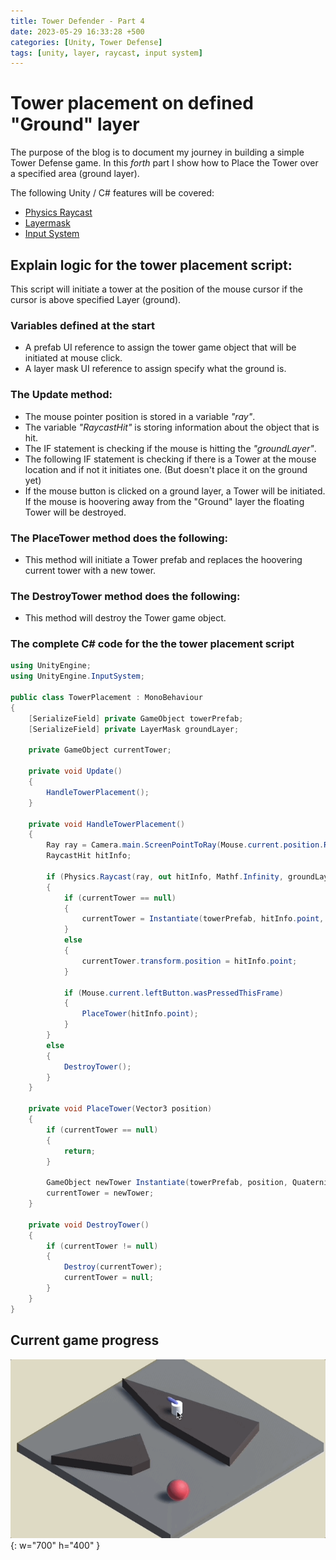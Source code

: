 ```yaml
---
title: Tower Defender - Part 4
date: 2023-05-29 16:33:28 +500
categories: [Unity, Tower Defense]
tags: [unity, layer, raycast, input system]
---
```


# Tower placement on defined "Ground" layer

The purpose of the blog is to document my journey in building a simple Tower Defense game.
In this _forth_ part I show how to Place the Tower over a specified area (ground layer).

The following Unity / C# features will be covered:

- [Physics Raycast](https://docs.unity3d.com/2023.2/Documentation/ScriptReference/Physics.Raycast.html)
- [Layermask](https://docs.unity3d.com/2023.2/Documentation/Manual/layermask-set.html)
- [Input System](https://docs.unity3d.com/Packages/com.unity.inputsystem@1.6/manual/index.html)

## Explain logic for the tower placement script:

This script will initiate a tower at the position of the mouse cursor if the cursor is above specified Layer (ground).

### Variables defined at the start

- A prefab UI reference to assign the tower game object that will be initiated at mouse click.
- A layer mask UI reference to assign specify what the ground is.

### The Update method:

- The mouse pointer position is stored in a variable _"ray"_.
- The variable _"RaycastHit"_ is storing information about the object that is hit.
- The IF statement is checking if the mouse is hitting the _"groundLayer"_.
- The following IF statement is checking if there is a Tower at the mouse location and if not it initiates one. (But doesn't place it on the ground yet)
- If the mouse button is clicked on a ground layer, a Tower will be initiated.
  If the mouse is hoovering away from the "Ground" layer the floating Tower will be destroyed.

### The PlaceTower method does the following:

- This method will initiate a Tower prefab and replaces the hoovering current tower with a new tower.

### The DestroyTower method does the following:

- This method will destroy the Tower game object.

### The complete C# code for the the tower placement script

```c#
using UnityEngine;
using UnityEngine.InputSystem;

public class TowerPlacement : MonoBehaviour
{
    [SerializeField] private GameObject towerPrefab;
    [SerializeField] private LayerMask groundLayer;

    private GameObject currentTower;

    private void Update()
    {
        HandleTowerPlacement();
    }

    private void HandleTowerPlacement()
    {
        Ray ray = Camera.main.ScreenPointToRay(Mouse.current.position.ReadValue());
        RaycastHit hitInfo;

        if (Physics.Raycast(ray, out hitInfo, Mathf.Infinity, groundLayer))
        {
            if (currentTower == null)
            {
                currentTower = Instantiate(towerPrefab, hitInfo.point, Quaternion.identity);
            }
            else
            {
                currentTower.transform.position = hitInfo.point;
            }

            if (Mouse.current.leftButton.wasPressedThisFrame)
            {
                PlaceTower(hitInfo.point);
            }
        }
        else
        {
            DestroyTower();
        }
    }

    private void PlaceTower(Vector3 position)
    {
        if (currentTower == null)
        {
            return;
        }

        GameObject newTower Instantiate(towerPrefab, position, Quaternion.identity);
        currentTower = newTower;
    }

    private void DestroyTower()
    {
        if (currentTower != null)
        {
            Destroy(currentTower);
            currentTower = null;
        }
    }
}
```

## Current game progress

![Tower rotate to enemy](/assets/img/TowerPlacement.gif){: w="700" h="400" }
